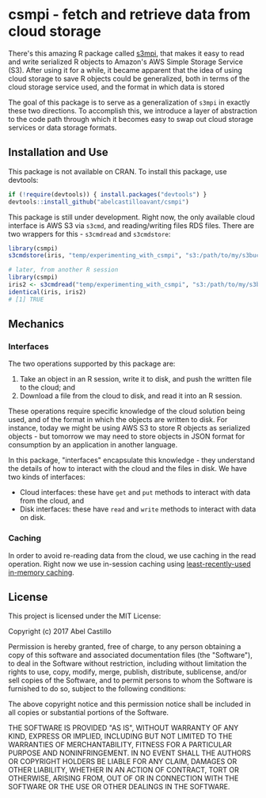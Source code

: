 # csmpi - fetch and retrieve data from cloud storage

There's this amazing R package called [s3mpi](https://github.com/robertzk/s3mpi/), that makes it
easy to read and write serialized R objects to Amazon's AWS Simple Storage Service (S3). After using
it for a while, it became apparent that the idea of using cloud storage to save R objects could be
generalized, both in terms of the cloud storage service used, and the format in which data is stored

The goal of this package is to serve as a generalization of `s3mpi` in exactly these two directions.
To accomplish this, we introduce a layer of abstraction to the code path through which it becomes
easy to swap out cloud storage services or data storage formats.


## Installation and Use

This package is not available on CRAN. To install this package, use devtools:
```r
if (!require(devtools)) { install.packages("devtools") }
devtools::install_github("abelcastilloavant/csmpi")
```

This package is still under development. Right now, the only available cloud interface is AWS S3 via
`s3cmd`, and reading/writing files RDS files. There are two wrappers for this - `s3cmdread` and
`s3cmdstore`:
```r
library(csmpi)
s3cmdstore(iris, "temp/experimenting_with_csmpi", "s3:/path/to/my/s3bucket")

# later, from another R session
library(csmpi)
iris2 <- s3cmdread("temp/experimenting_with_csmpi", "s3:/path/to/my/s3bucket")
identical(iris, iris2)
# [1] TRUE

```


## Mechanics

### Interfaces

The two operations supported by this package are:
1. Take an object in an R session, write it to disk, and push the written file to the cloud; and
2. Download a file from the cloud to disk, and read it into an R session.

These operations require specific knowledge of the cloud solution being used, and of the format in
which the objects are written to disk. For instance, today we might be using AWS S3 to store R
objects as serialized objects - but tomorrow we may need to store objects in JSON format for
consumption by an application in another language.

In this package, "interfaces" encapsulate this knowledge - they understand the details of how to
interact with the cloud and the files in disk. We have two kinds of interfaces:
* Cloud interfaces: these have `get` and `put` methods to interact with data from the cloud, and
* Disk interfaces: these have `read` and `write` methods to interact with data on disk.


### Caching

In order to avoid re-reading data from the cloud, we use caching in the read operation. Right now we
use in-session caching using [least-recently-used in-memory caching](https://github.com/kirillseva/cacher).


## License

This project is licensed under the MIT License:

Copyright (c) 2017 Abel Castillo

Permission is hereby granted, free of charge, to any person obtaining
a copy of this software and associated documentation files (the
"Software"), to deal in the Software without restriction, including
without limitation the rights to use, copy, modify, merge, publish,
distribute, sublicense, and/or sell copies of the Software, and to
permit persons to whom the Software is furnished to do so, subject to
the following conditions:

The above copyright notice and this permission notice shall be included
in all copies or substantial portions of the Software.

THE SOFTWARE IS PROVIDED "AS IS", WITHOUT WARRANTY OF ANY KIND,
EXPRESS OR IMPLIED, INCLUDING BUT NOT LIMITED TO THE WARRANTIES OF
MERCHANTABILITY, FITNESS FOR A PARTICULAR PURPOSE AND NONINFRINGEMENT.
IN NO EVENT SHALL THE AUTHORS OR COPYRIGHT HOLDERS BE LIABLE FOR ANY
CLAIM, DAMAGES OR OTHER LIABILITY, WHETHER IN AN ACTION OF CONTRACT,
TORT OR OTHERWISE, ARISING FROM, OUT OF OR IN CONNECTION WITH THE
SOFTWARE OR THE USE OR OTHER DEALINGS IN THE SOFTWARE.
